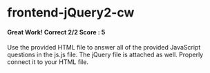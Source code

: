 # frontend-jQuery2-cw
#### Great Work! Correct 2/2 Score : 5
Use the provided HTML file to answer all of the provided JavaScript questions in the js.js file. The jQuery file is attached as well. Properly connect it to your HTML file.
